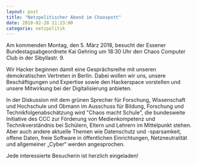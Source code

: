 ```yaml
---
layout: post
title: "Netzpolitischer Abend im Chaospott"
date: 2018-02-28 11:23:00
categorie: netzpolitik
---
```

Am kommenden Montag, den 5. März 2018, besucht der Essener Bundestagsabgeordnete Kai Gehring um 18:30 Uhr den Chaos Computer Club in der Sibyllastr. 9.

Wir Hacker beginnen damit eine Gesprächsreihe mit unseren demokratischen Vertreten in Berlin. Dabei wollen wir uns, unsere Beschäftigungen und Expertise sowie den Hackerspace vorstellen und unsere Mitwirkung bei der Digitalisierung anbieten.

In der Diskussion mit dem grünen Sprecher für Forschung, Wissenschaft und Hochschule und Obmann im Ausschuss für Bildung, Forschung und Technikfolgenabschätzung wird "Chaos macht Schule", die bundesweite Initiative des CCC zur Förderung von Medienkompetenz und Technikverständnis bei Schülern, Eltern und Lehrern im Mittelpunkt stehen. Aber auch andere aktuelle Themen wie Datenschutz und -sparsamkeit, offene Daten, freie Software in öffentlichen Einrichtungen, Netzneutralität und allgemeiner „Cyber“ werden angesprochen.

Jede interessierte Besucherin ist herzlich eingeladen!
